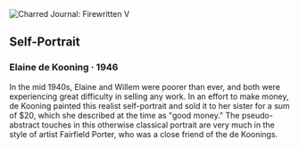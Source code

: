<div class="artwork-of-the-day">
  <div class="container">
    <div class="img-wrapper">
      <img
        src="https://uploads6.wikiart.org/images/elaine-de-kooning/self-portrait-1946.jpg"
        alt="Charred Journal: Firewritten V" />
    </div>
    <div class="artwork-detail">
      <div class="artwork-origin"> 
        <h2 class="artwork-name">Self-Portrait</h2>
        <h3 class="artist">
          Elaine de Kooning
                    ·  1946
        </h3>
      </div>
      <p class="description">
        <span class="artwork-description-text ng-binding" ng-bind-html="viewModel.ArtworkOfTheDay.Description | unsafe">In the mid 1940s, Elaine and Willem were poorer than ever, and both were experiencing great difficulty in selling any work. In an effort to make money, de Kooning painted this realist self-portrait and sold it to her sister for a sum of $20, which she described at the time as "good money." The pseudo-abstract touches in this otherwise classical portrait are very much in the style of artist Fairfield Porter, who was a close friend of the de Koonings. </span>
                        <div class="text-shadow-container ng-hide" ng-show="showShadow"></div>
      </p>
    </div>
  </div>

</div>
